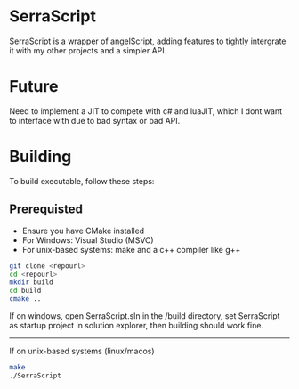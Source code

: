 # SerraScript
SerraScript is a wrapper of angelScript, adding features to tightly intergrate it with my other projects and a simpler API.

# Future
Need to implement a JIT to compete with c# and luaJIT, which I dont want to interface with due to bad syntax or bad API.

# Building
To build executable, follow these steps:
## Prerequisted
- Ensure you have CMake installed
- For Windows: Visual Studio (MSVC)
- For unix-based systems: make and a c++ compiler like g++

```bash
git clone <repourl>
cd <repourl>
mkdir build
cd build
cmake ..
```

If on windows, open SerraScript.sln in the /build directory, set SerraScript as startup project in solution explorer, then building should work fine.

--- 

If on unix-based systems (linux/macos)
```bash
make
./SerraScript
```